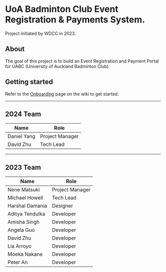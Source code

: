 # UoA Badminton Club Event Registration & Payments System.
Project initiated by WDCC in 2023.

## About
The goal of this project is to build an Event Registration and Payment Portal for UABC (University of Auckland Badminton Club).


## Getting started
Refer to the [Onboarding](https://github.com/UoaWDCC/uabc-portal/wiki/Onboarding) page on the wiki to get started.

***

## 2024 Team
| Name                     | Role            |
|--------------------------|-----------------|
| Daniel Yang              | Project Manager |
| David Zhu                | Tech Lead       |

***

## 2023 Team
| Name            | Role            |
| --------------- | --------------- |
| Nene Matsuki    | Project Manager |
| Michael Howell  | Tech Lead       |
| Harshal Damania | Designer        |
| Aditya Tendulka | Developer       |
| Amisha Singh    | Developer       |
| Angela Guo      | Developer       |
| David Zhu       | Developer       |
| Lia Arroyo      | Developer       |
| Moeka Nakane    | Developer       |
| Peter An        | Developer       |
